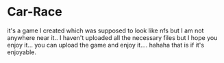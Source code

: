 # Car-Race
it's a game I created which was supposed to look like nfs but I am not anywhere near it..
I haven't uploaded all the necessary files but I hope you enjoy it... you can upload the game and enjoy it.... hahaha that is if it's enjoyable.
